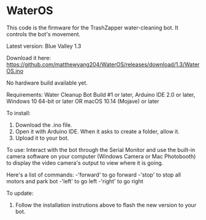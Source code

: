 # WaterOS
This code is the firmware for the TrashZapper water-cleaning bot. It controls the bot's movement.

Latest version: Blue Valley 1.3

Download it here:
https://github.com/matthewyang204/WaterOS/releases/download/1.3/WaterOS.ino

No hardware build available yet.

Requirements:
Water Cleanup Bot Build #1 or later,
Arduino IDE 2.0 or later,
Windows 10 64-bit or later OR macOS 10.14 (Mojave) or later

To install:
1. Download the .ino file.
2. Open it with Arduino IDE. When it asks to create a folder, allow it.
3. Upload it to your bot.

To use: Interact with the bot through the Serial Monitor and use the built-in camera software on your computer (Windows Camera or Mac Photobooth) to display the video camera's output to view where it is going.

Here's a list of commands:
-'forward' to go forward
-'stop' to stop all motors and park bot
-'left' to go left
-'right' to go right

To update:
1. Follow the installation instrutions above to flash the new version to your bot.
